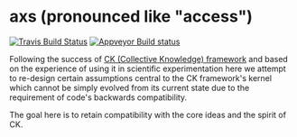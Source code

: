 axs (pronounced like "access")
==============================

[![Travis Build Status](https://api.travis-ci.com/krai/axs.svg?branch=master&status=passed)](https://app.travis-ci.com/github/krai/axs)
[![Appveyor Build status](https://ci.appveyor.com/api/projects/status/lrfwjca630klbku3/branch/master?svg=true)](https://ci.appveyor.com/project/ens-lg4/axs/branch/master)

Following the success of [CK (Collective Knowledge) framework](https://github.com/ctuning/ck)
and based on the experience of using it in scientific experimentation
here we attempt to re-design certain assumptions central to the CK framework's kernel
which cannot be simply evolved from its current state due to the requirement of code's backwards compatibility.

The goal here is to retain compatibility with the core ideas and the spirit of CK.
